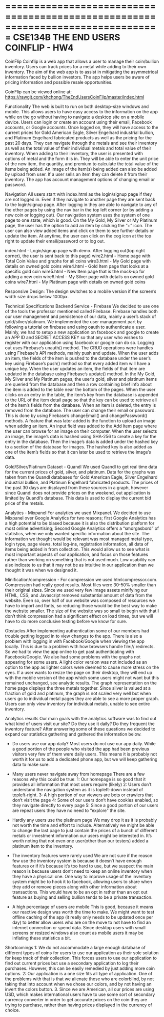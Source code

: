 
===============================================================================
                             CSE134B THE END USERS
                               COINFLIP - HW4
===============================================================================

CoinFlip
Coinflip is a web app that allows a user to manage their coin/bullion inventory. Users can track prices for a metal while adding to their own inventory. The aim of the web app is to assist in mitigating the asymmetrical information faced by bullion investors. The app helps users be aware of pricing information and possible resale opportunities.

CoinFlip can be viewed online at:  https://rawgit.com/khchong/TheEndUsersCoinFlip/master/index.html

Functionality
The web is built to run on both desktop-size windows and mobile. This allows users to have easy access to the information on the app while on the go without having to navigate a desktop site on a mobile device. Users can login or create an account using their email, Facebook accounts, or Google accounts. Once logged on, they will have access to the current prices for Gold American Eagle, Silver Engelhard industrial bullion, and Platinum Engelhard fabricated products as well as the pricing for the past 20 days. They can navigate through the metals and see their inventory as well as the total value of their individual metals and total value of their inventory. When adding to their inventory, the user is presented with options of metal and the form it is in. They will be able to enter the unit price of the new item, the quantity, and premium to calculate the total value of the items being added. An image of the item(s) being added can also be added by upload from user. If a user sells an item they can delete it from their inventory. The app has account management options of changing email or password.

Navigation
All users start with index.html as the login/signup page if they are not logged in. Even if they navigate to another page they are sent back to the login/signup page. After logging in they are able to navigate to any of the other pages by using the nav bar in the top left corner (or by adding a new coin or logging out). Our navigation system uses the system of one page to one state, which is good. On the My Gold, My Silver or My Platinum page, the user has the option to add an item by clicking the “+” icon. The user can also view added items and click on them to see further details or update the item. At anytime, the user can click on the cog icon at the top right to update their email/password or to log out.

index.html - Login/signup page with demo. After logging out(top right corner), the user is sent back to this page)
wire2.html - Home page with Total Coin Value and graphs for all coins
wire3.html - My Gold page with details on owned gold coins
wire4.html - Gold Item page that looks at a specific gold coin
wire5.html - New Item page that is the mock-up for adding a new coin
wire6.html - My Silver page with details on owned gold coins
wire7.html - My Platinum page with details on owned gold coins


Responsive Design: The design switches to a mobile version if the screen’s width size drops below 1000px.


Technical Specifications
Backend Service - Firebase
We decided to use one of the tools the professor mentioned called Firebase. Firebase handles both our user management and persistence of our data, mainly a user’s stack of gold/silver/platinum. We implemented the user management part by following a tutorial on firebase and using oauth to authenticate a user. Mainly, we had to setup a new application on facebook and google to create an APP ID and SECRET ACCESS KEY so that any user who wishes to register with our application using facebook or google can do so. Logging out uses Firebase’s unauth() method. The CRUD operations were handles using Firebase's API methods, mainly push and update. When the user adds an item, the fields of the item is pushed to the database under the user’s key using Firebase’s push() method so that every added item will have a unique key. When the user updates an item, the fields of that item are updated in the database using Firebase’s update() method. In the My Gold, My Silver and My Platinum pages, the user’s gold, silver and platinum items are queried from the database and then a row containing brief info about the item is added to the table near the bottom of the pages. When the user clicks on an entry in the table, the item’s key from the database is appended to the URL of the item detail page so that the key can be used to retrieve all of the item’s fields from the database. When an item is deleted, the entry is removed from the database. The user can change their email or password. This is done by using Firebase’s changeEmail() and changePassword() methods. A feature that was later added is the function to upload an image when adding an item. An input field was added to the Add Item page where the user can browse for an image on their computer. When the user selects an image, the image’s data is hashed using SHA-256 to create a key for the entry in the database. Then the image’s data is added under the hashed key to a section of the database for images. The hashed key is also added as one of the item’s fields so that it can later be used to retrieve the image’s data.

Gold/Silver/Platinum Dataset - Quandl
We used Quandl to get real time data for the current prices of gold, silver, and platinum. Data for the graphs was taken from the Quandl databases for Gold American Eagle, Silver Engelhard industrial bullion, and Platinum Engelhard fabricated products. The prices of the past 30 days are displayed from these sources in a graph, however since Quandl does not provide prices on the weekend, out application is limited by Quandl’s database. This data is used to display the current bid price of the metals.


Analytics - Mixpanel
For analytics we used Mixpanel. We decided to use Mixpanel over Google Analytics for two reasons; first Google Analytics has a high potential to be biased because it is also the distribution platform for most online advertising; Second Google Analytics offers a “smorgasbord” of statistics, when we only wanted specific information about the site. The information we thought would be relevant was most managed metal type, login type, page views, total log-ins, registration information, all data of items being added in from collection. This would allow us to see what is most important aspects of our application, and focus on those features rather than working on something that is not used much. Low usability can also indicate to us that it may not be as intuitive in our application than we thought it was when we designed it.

Minification/compression - 
For compression we used htmlcompressor.com. Compression had really good results. Most files were 30-50% smaller than their original sizes. Since we used very few image assets minifying our HTML, CSS, and Javascript removed substantial amount of data from the website. Even so, over half of our website was composed of resources we have to import and fonts, so reducing those would be the best way to make the website smaller. The size of the website was so small to begin with that I don’t think compression had a significant effect on load times, but we will have to do more conclusive testing before we know for sure.

Obstacles 
After implementing authentication some of our members had trouble getting logged in to view changes to the app.
There is also a problem with logging in with Facebook/Google when viewing the app locally. This is due to a problem with how browsers handle file:// redirects. So we had to view the app online to get past authenticating with Facebook/Google.
We also had some problems with the graphs not appearing for some users. A light color version was not included as an option to the app as lighter colors were deemed to cause more stress on the eyes. If a user wants to resize the page on their desktop, they will end up with the mobile version of the app which some users might not want but this remained unchanged, see analytic results.
The graph representation on the home page displays the three metals together. Since silver is valued at a fraction of gold and platinum, the graph is not scaled very well but when users go to individual metal pages they are able to see a more proper graph.
Users can only view inventory for individual metals, unable to see entire inventory.

Analytics results
Our main goals with the analytics software was to find out what kind of users visit our site? Do they use it daily? Do they frequent the inventory feature? After answering some of these questions we decided to expand our statistics gathering and gathered the information below.


- Do users use our app daily?
Most users do not use our app daily. While a good portion of the people who visited the app had been previous visitors very few of them were daily users. This means it is probably not worth it for us to add a dedicated phone app, but we will keep gathering data to make sure.

- Many users never navigate away from homepage
There are a few reasons why this could be true:
1: Our homepage is so good that it provides all information that most users require (likely)
2: Users don’t understand the navigation system as it is topleft-down instead of topleft-right.
3: A high portion of our viewers are bots or crawlers that don’t visit the page
4: Some of our users don’t have cookies enabled, so they navigate directly to every page
5: Since a good portion of our users are repeat users they have no need to “explore” the site.

- Hardly any users use the platinum page
We may drop it as it is probably not worth the time and effort to include. Alternatively we might be able to change the last page to just contain the prices of a bunch of different metals or investment information our users might be interested in. It’s worth noting that not even one user(other than our testers) added a platinum item to the inventory.

- The inventory features were rarely used
We are not sure if the reason few use the inventory system is because it doesn’t have enough features or if it’s because it’s too hard to use, but we suspect the main reason is because users don’t need to keep an online inventory when they have a physical one. One way to improve usage of the inventory system might be to hook it to facebook, allowing users to share when they add or remove pieces along with other information about transactions. This would have to be an opt in rather than an opt out feature as buying and selling bullion tends to be a private transaction.

- A high percentage of users are mobile
This is good, because it means our reactive design was worth the time to make. We might want to test offline caching of the app (it really only needs to be updated once per day) to better allow users who are on the move to not have to find an internet connection or spend data. Since desktop users with small screens or resized windows also count as mobile users it may be inflating these statistics a bit.

Shortcomings
1: We do not accommodate a large enough database of different types of coins for users to use our application as their sole solution for keep track of their collection. This forces users to use our application to find out current prices but use a secondary application to log their purchases. However, this can be easily remedied by just adding more coin options.
2: Our application is a one size fits all type of application. One of the problems with that is that we alienate those who are colorblind, by not taking that into account when we chose our colors, and by not having an invert the colors button.
3. Since we are American, all our prices are using USD, which makes international users have to use some sort of secondary currency converter in order to get accurate prices on the coin they are trying to purchase, rather than having prices displayed in the currency of choice.

